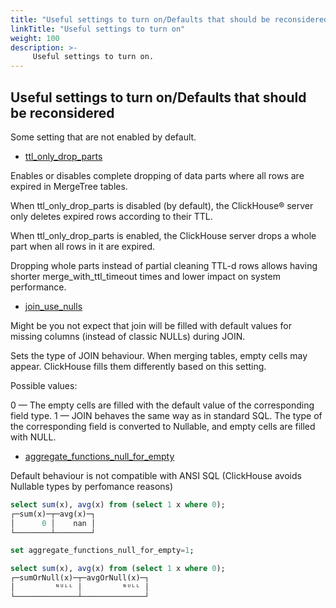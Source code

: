 ```yaml
---
title: "Useful settings to turn on/Defaults that should be reconsidered"
linkTitle: "Useful settings to turn on"
weight: 100
description: >-
     Useful settings to turn on.
---
```


## Useful settings to turn on/Defaults that should be reconsidered

Some setting that are not enabled by default.

* [ttl_only_drop_parts](https://clickhouse.com/docs/en/operations/settings/settings/#ttl_only_drop_parts)

Enables or disables complete dropping of data parts where all rows are expired in MergeTree tables.

When ttl_only_drop_parts is disabled (by default), the ClickHouse® server only deletes expired rows according to their TTL.

When ttl_only_drop_parts is enabled, the ClickHouse server drops a whole part when all rows in it are expired.

Dropping whole parts instead of partial cleaning TTL-d rows allows having shorter merge_with_ttl_timeout times and lower impact on system performance.

* [join_use_nulls](https://clickhouse.com/docs/en/operations/settings/settings/#join_use_nulls)

Might be you not expect that join will be filled with default values for missing columns (instead of classic NULLs) during JOIN.

Sets the type of JOIN behaviour. When merging tables, empty cells may appear. ClickHouse fills them differently based on this setting.

Possible values:

0 — The empty cells are filled with the default value of the corresponding field type.
1 — JOIN behaves the same way as in standard SQL. The type of the corresponding field is converted to Nullable, and empty cells are filled with NULL.

* [aggregate_functions_null_for_empty](https://clickhouse.com/docs/en/operations/settings/settings/#aggregate_functions_null_for_empty)

Default behaviour is not compatible with ANSI SQL (ClickHouse avoids Nullable types by perfomance reasons)

```sql
select sum(x), avg(x) from (select 1 x where 0);
┌─sum(x)─┬─avg(x)─┐
│      0 │    nan │
└────────┴────────┘

set aggregate_functions_null_for_empty=1;

select sum(x), avg(x) from (select 1 x where 0);
┌─sumOrNull(x)─┬─avgOrNull(x)─┐
│         ᴺᵁᴸᴸ │         ᴺᵁᴸᴸ │
└──────────────┴──────────────┘
```
